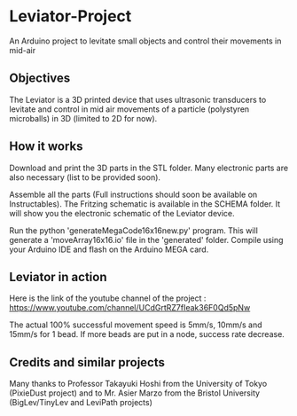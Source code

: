 # Leviator-Project

An Arduino project to levitate small objects and control their movements in mid-air

## Objectives

The Leviator is a 3D printed device that uses ultrasonic transducers to levitate and control in mid air movements of a particle (polystyren microballs) in 3D (limited to 2D for now).


## How it works

Download and print the 3D parts in the STL folder. Many electronic parts are also necessary (list to be provided soon).

Assemble all the parts (Full instructions should soon be available on Instructables). The Fritzing schematic is available in the SCHEMA folder. It will show you the electronic schematic of the Leviator device.

Run the python 'generateMegaCode16x16new.py' program. This will generate a 'moveArray16x16.io' file in the 'generated' folder. Compile using your Arduino IDE and flash on the Arduino MEGA card.

## Leviator in action

Here is the link of the youtube channel of the project : 
https://www.youtube.com/channel/UCdGrtRZ7fIeak36F0Qd5pNw

The actual 100% successful movement speed is 5mm/s, 10mm/s and 15mm/s for 1 bead. If more beads are put in a node, success rate decrease. 

## Credits and similar projects

Many thanks to Professor Takayuki Hoshi from the University of Tokyo (PixieDust project) and to Mr. Asier Marzo from the Bristol University (BigLev/TinyLev and LeviPath projects)












